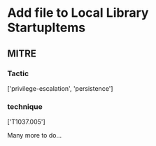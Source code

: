 # Add file to Local Library StartupItems

## MITRE

### Tactic
['privilege-escalation', 'persistence']

### technique
['T1037.005']

Many more to do...
